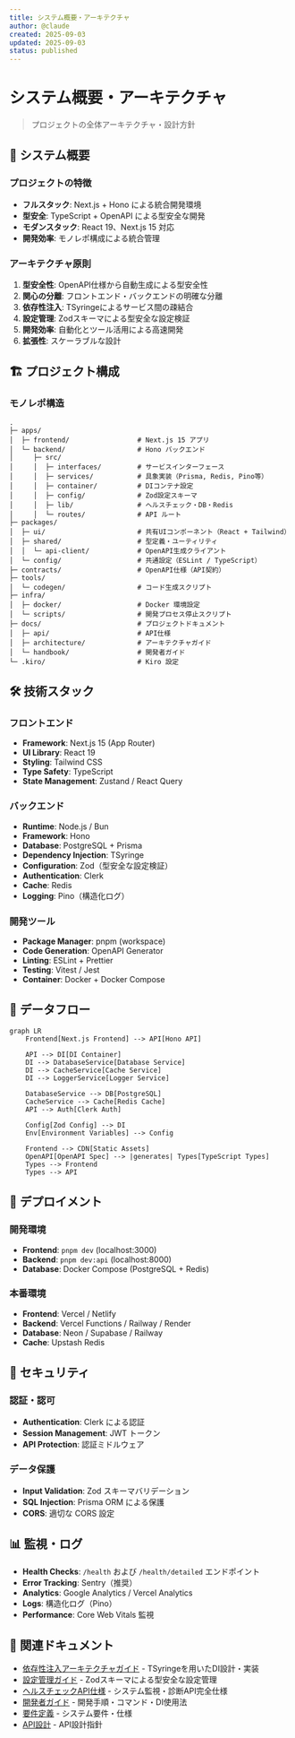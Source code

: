 ```yaml
---
title: システム概要・アーキテクチャ
author: @claude
created: 2025-09-03
updated: 2025-09-03
status: published
---
```


# システム概要・アーキテクチャ

> プロジェクトの全体アーキテクチャ・設計方針

## 🎯 システム概要

### プロジェクトの特徴

- **フルスタック**: Next.js + Hono による統合開発環境
- **型安全**: TypeScript + OpenAPI による型安全な開発
- **モダンスタック**: React 19、Next.js 15 対応
- **開発効率**: モノレポ構成による統合管理

### アーキテクチャ原則

1. **型安全性**: OpenAPI仕様から自動生成による型安全性
2. **関心の分離**: フロントエンド・バックエンドの明確な分離
3. **依存性注入**: TSyringeによるサービス間の疎結合
4. **設定管理**: Zodスキーマによる型安全な設定検証
5. **開発効率**: 自動化とツール活用による高速開発
6. **拡張性**: スケーラブルな設計

## 🏗️ プロジェクト構成

### モノレポ構造

```
.
├─ apps/
│  ├─ frontend/                 # Next.js 15 アプリ
│  └─ backend/                  # Hono バックエンド
│     ├─ src/
│     │  ├─ interfaces/         # サービスインターフェース
│     │  ├─ services/           # 具象実装（Prisma, Redis, Pino等）
│     │  ├─ container/          # DIコンテナ設定
│     │  ├─ config/             # Zod設定スキーマ
│     │  ├─ lib/                # ヘルスチェック・DB・Redis
│     │  └─ routes/             # API ルート
├─ packages/
│  ├─ ui/                       # 共有UIコンポーネント（React + Tailwind）
│  ├─ shared/                   # 型定義・ユーティリティ
│  │  └─ api-client/            # OpenAPI生成クライアント
│  └─ config/                   # 共通設定（ESLint / TypeScript）
├─ contracts/                   # OpenAPI仕様（API契約）
├─ tools/
│  └─ codegen/                  # コード生成スクリプト
├─ infra/
│  ├─ docker/                   # Docker 環境設定
│  └─ scripts/                  # 開発プロセス停止スクリプト
├─ docs/                        # プロジェクトドキュメント
│  ├─ api/                      # API仕様
│  ├─ architecture/             # アーキテクチャガイド
│  └─ handbook/                 # 開発者ガイド
└─ .kiro/                       # Kiro 設定
```

## 🛠️ 技術スタック

### フロントエンド

- **Framework**: Next.js 15 (App Router)
- **UI Library**: React 19
- **Styling**: Tailwind CSS
- **Type Safety**: TypeScript
- **State Management**: Zustand / React Query

### バックエンド

- **Runtime**: Node.js / Bun
- **Framework**: Hono
- **Database**: PostgreSQL + Prisma
- **Dependency Injection**: TSyringe
- **Configuration**: Zod（型安全な設定検証）
- **Authentication**: Clerk
- **Cache**: Redis
- **Logging**: Pino（構造化ログ）

### 開発ツール

- **Package Manager**: pnpm (workspace)
- **Code Generation**: OpenAPI Generator
- **Linting**: ESLint + Prettier
- **Testing**: Vitest / Jest
- **Container**: Docker + Docker Compose

## 🔄 データフロー

```mermaid
graph LR
    Frontend[Next.js Frontend] --> API[Hono API]

    API --> DI[DI Container]
    DI --> DatabaseService[Database Service]
    DI --> CacheService[Cache Service]
    DI --> LoggerService[Logger Service]

    DatabaseService --> DB[PostgreSQL]
    CacheService --> Cache[Redis Cache]
    API --> Auth[Clerk Auth]

    Config[Zod Config] --> DI
    Env[Environment Variables] --> Config

    Frontend --> CDN[Static Assets]
    OpenAPI[OpenAPI Spec] --> |generates| Types[TypeScript Types]
    Types --> Frontend
    Types --> API
```

## 🚀 デプロイメント

### 開発環境

- **Frontend**: `pnpm dev` (localhost:3000)
- **Backend**: `pnpm dev:api` (localhost:8000)
- **Database**: Docker Compose (PostgreSQL + Redis)

### 本番環境

- **Frontend**: Vercel / Netlify
- **Backend**: Vercel Functions / Railway / Render
- **Database**: Neon / Supabase / Railway
- **Cache**: Upstash Redis

## 🔐 セキュリティ

### 認証・認可

- **Authentication**: Clerk による認証
- **Session Management**: JWT トークン
- **API Protection**: 認証ミドルウェア

### データ保護

- **Input Validation**: Zod スキーマバリデーション
- **SQL Injection**: Prisma ORM による保護
- **CORS**: 適切な CORS 設定

## 📊 監視・ログ

- **Health Checks**: `/health` および `/health/detailed` エンドポイント
- **Error Tracking**: Sentry（推奨）
- **Analytics**: Google Analytics / Vercel Analytics
- **Logs**: 構造化ログ（Pino）
- **Performance**: Core Web Vitals 監視

## 🔗 関連ドキュメント

- [依存性注入アーキテクチャガイド](./dependency-injection.md) - TSyringeを用いたDI設計・実装
- [設定管理ガイド](./configuration-management.md) - Zodスキーマによる型安全な設定管理
- [ヘルスチェックAPI仕様](../api/health-check.md) - システム監視・診断API完全仕様
- [開発者ガイド](../handbook/developer-guide.md) - 開発手順・コマンド・DI使用法
- [要件定義](./requirements.md) - システム要件・仕様
- [API設計](./api-design.md) - API設計指針
